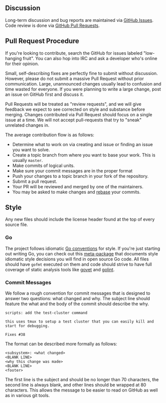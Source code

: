 ## Discussion

Long-term discussion and bug reports are maintained via [GitHub Issues].
Code review is done via [GitHub Pull Requests].

[GitHub Issues]: https://github.com/iost-official/chihaya/issues
[GitHub Pull Requests]: https://github.com/iost-official/chihaya/pulls

## Pull Request Procedure

If you're looking to contribute, search the GitHub for issues labeled "low-hanging fruit".
You can also hop into IRC and ask a developer who's online for their opinion.

Small, self-describing fixes are perfectly fine to submit without discussion.
However, please do not submit a massive Pull Request without prior communication.
Large, unannounced changes usually lead to confusion and time wasted for everyone.
If you were planning to write a large change, post an issue on GitHub first and discuss it.

Pull Requests will be treated as "review requests", and we will give feedback we expect to see corrected on style and substance before merging.
Changes contributed via Pull Request should focus on a single issue at a time.
We will not accept pull-requests that try to "sneak" unrelated changes in.

The average contribution flow is as follows:

- Determine what to work on via creating and issue or finding an issue you want to solve.
- Create a topic branch from where you want to base your work. This is usually `master`.
- Make commits of logical units.
- Make sure your commit messages are in the proper format
- Push your changes to a topic branch in your fork of the repository.
- Submit a pull request.
- Your PR will be reviewed and merged by one of the maintainers.
- You may be asked to make changes and [rebase] your commits.

[rebase]: https://git-scm.com/book/en/v2/Git-Branching-Rebasin://git-scm.com/book/en/v2/Git-Branching-Rebasing

## Style

Any new files should include the license header found at the top of every source file.

### Go

The project follows idiomatic [Go conventions] for style.
If you're just starting out writing Go, you can check out this [meta-package] that documents style idiomatic style decisions you will find in open source Go code.
All files should have `gofmt` executed on them and code should strive to have full coverage of static analysis tools like [govet] and [golint].

[Go conventions]: https://github.com/golang/go/wiki/CodeReviewComments
[meta-package]: https://github.com/jzelinskie/conventions
[govet]: https://golang.org/cmd/vet
[golint]: https://github.com/golang/lint

### Commit Messages

We follow a rough convention for commit messages that is designed to answer two questions: what changed and why.
The subject line should feature the what and the body of the commit should describe the why.

```
scripts: add the test-cluster command

this uses tmux to setup a test cluster that you can easily kill and
start for debugging.

Fixes #38
```

The format can be described more formally as follows:

```
<subsystem>: <what changed>
<BLANK LINE>
<why this change was made>
<BLANK LINE>
<footer>
```

The first line is the subject and should be no longer than 70 characters, the second line is always blank, and other lines should be wrapped at 80 characters.
This allows the message to be easier to read on GitHub as well as in various git tools.
